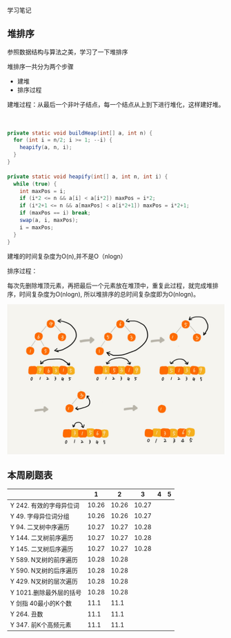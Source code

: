 学习笔记

## 堆排序

参照数据结构与算法之美，学习了一下堆排序



堆排序一共分为两个步骤

- 建堆
- 排序过程



建堆过程：从最后一个非叶子结点，每一个结点从上到下进行堆化，这样建好堆。

```java


private static void buildHeap(int[] a, int n) {
  for (int i = n/2; i >= 1; --i) {
    heapify(a, n, i);
  }
}

private static void heapify(int[] a, int n, int i) {
  while (true) {
    int maxPos = i;
    if (i*2 <= n && a[i] < a[i*2]) maxPos = i*2;
    if (i*2+1 <= n && a[maxPos] < a[i*2+1]) maxPos = i*2+1;
    if (maxPos == i) break;
    swap(a, i, maxPos);
    i = maxPos;
  }
}
```

建堆的时间复杂度为O(n),并不是O（nlogn）



排序过程：

每次先删除堆顶元素，再把最后一个元素放在堆顶中，重复此过程，就完成堆排序，时间复杂度为O(nlogn), 所以堆排序的总时间复杂度即为O(nlogn)。

![img](assets/23958f889ca48dbb8373f521708408d1.jpg)

## 本周刷题表

|                         | 1     | 2     | 3     | 4    | 5    |
| ----------------------- | ----- | ----- | ----- | ---- | ---- |
| Y 242. 有效的字母异位词 | 10.26 | 10.26 | 10.27 |      |      |
| Y 49. 字母异位词分组    | 10.26 | 10.26 | 10.27 |      |      |
| Y 94. 二叉树中序遍历    | 10.27 | 10.27 | 10.28 |      |      |
| Y 144. 二叉树前序遍历   | 10.27 | 10.27 | 10.28 |      |      |
| Y 145. 二叉树后序遍历   | 10.27 | 10.27 | 10.28 |      |      |
| Y 589. N叉树的前序遍历  | 10.28 | 10.28 |       |      |      |
| Y 590. N叉树的后序遍历  | 10.28 | 10.28 |       |      |      |
| Y 429. N叉树的层次遍历  | 10.28 | 10.28 |       |      |      |
| Y 1021.删除最外层的括号 | 10.28 | 10.28 |       |      |      |
| Y 剑指 40最小的K个数    | 11.1  | 11.1  |       |      |      |
| Y 264. 丑数             | 11.1  | 11.1  |       |      |      |
| Y 347. 前K个高频元素    | 11.1  | 11.1  |       |      |      |